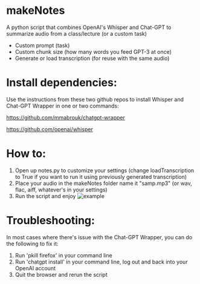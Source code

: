 # makeNotes
A python script that combines OpenAI's Whisper and Chat-GPT to summarize audio from a class/lecture (or a custom task)
- Custom prompt (task)
- Custom chunk size (how many words you feed GPT-3 at once)
- Generate or load transcription (for reuse with the same audio)

# Install dependencies:
Use the instructions from these two github repos to install Whisper and Chat-GPT Wrapper in one or two commands:

https://github.com/mmabrouk/chatgpt-wrapper

https://github.com/openai/whisper

# How to:
1. Open up notes.py to customize your settings (change loadTranscription to True if you want to run it using previously generated transcription)
2. Place your audio in the makeNotes folder name it "samp.mp3" (or wav, flac, aiff, whatever's in your settings)
3. Run the script and enjoy
![example](https://github.com/d3n7/makeNotes/blob/main/exampleOutput.png?raw=True)


# Troubleshooting:
In most cases where there's issue with the Chat-GPT Wrapper, you can do the following to fix it:
1. Run 'pkill firefox' in your command line
2. Run 'chatgpt install' in your command line, log out and back into your OpenAI account
3. Quit the browser and rerun the script
